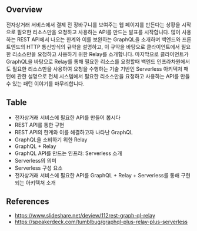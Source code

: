 ## Overview

전자상거래 서비스에서 결제 전 장바구니를 보여주는 웹 페이지를 만든다는 상황을 시작으로 필요한 리소스만을 요청하고 사용하는 API를 만드는 발표를 시작합니다. 많이 사용하는 REST API에서 나오는 한계와 이를 보완하는 GraphQL을 소개하며 백엔드와 프론트엔드의 HTTP 통신방식의 규약을 설명하고, 이 규약을 바탕으로 클라이언트에서 필요한 리소스만을 요청하고 사용하기 위한 Relay를 소개합니다. 마지막으로 클라이언트가 GraphQL을 바탕으로 Relay를 통해 필요한 리소스를 요청할때 백엔드 인프라차원에서도 필요한 리소스만을 사용하여 요청을 수행하는 기술 기반인 Serverless 아키텍처 패턴에 관한 설명으로 전체 시스템에서 필요한 리소스만을 요청하고 사용하는 API를 만들 수 있는 패턴 이야기를 마무리합니다.

## Table

- 전자상거래 서비스에 필요한 API를 만들어 봅시다
- REST API를 통한 구현
- REST API의 한계와 이를 해결하고자 나타난 GraphQL
- GraphQL을 소비하기 위한 Relay
- GraphQL + Relay
- GraphQL API를 만드는 인프라: Serverless 소개
- Serverless의 의미
- Serverless 구성 요소
- 전자상거래 서비스에 필요한 API를 GraphQL + Relay + Serverless를 통해 구현되는 아키텍쳐 소개

## References

- https://www.slideshare.net/deview/112rest-graph-ql-relay
- https://speakerdeck.com/tumblbug/graphql-plus-relay-plus-serverless